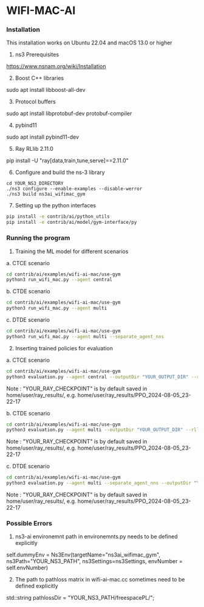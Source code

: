 # WIFI-MAC-AI

### Installation

This installation works on Ubuntu 22.04 and macOS 13.0 or higher

1. ns3 Prerequisites

https://www.nsnam.org/wiki/Installation

2. Boost C++ libraries

sudo apt install libboost-all-dev

3. Protocol buffers

sudo apt install libprotobuf-dev protobuf-compiler

4. pybind11

sudo apt install pybind11-dev

5. Ray RLlib 2.11.0

pip install -U "ray[data,train,tune,serve]==2.11.0"

6. Configure and build the ns-3 library

```shell
cd YOUR_NS3_DIRECTORY
./ns3 configure --enable-examples --disable-werror
./ns3 build ns3ai_wifimac_gym
```

7. Setting up the python interfaces

```bash
pip install -e contrib/ai/python_utils
pip install -e contrib/ai/model/gym-interface/py
```

### Running the program

1. Training the ML model for different scenarios

a. CTCE scenario

```bash
cd contrib/ai/examples/wifi-ai-mac/use-gym
python3 run_wifi_mac.py --agent central
```

b. CTDE scenario

```bash
cd contrib/ai/examples/wifi-ai-mac/use-gym
python3 run_wifi_mac.py --agent multi
```

c. DTDE scenario

```bash
cd contrib/ai/examples/wifi-ai-mac/use-gym
python3 run_wifi_mac.py --agent multi --separate_agent_nns
```

2. Inserting trained policies for evaluation 

a. CTCE scenario

```bash
cd contrib/ai/examples/wifi-ai-mac/use-gym
python3 evaluation.py --agent central --outputDir "YOUR_OUTPUT_DIR" --rllibDir "YOUR_RAY_CHECKPOINT"
```

Note : "YOUR_RAY_CHECKPOINT" is by default saved in home/user/ray_results/, e.g. home/user/ray_results/PPO_2024-08-05_23-22-17

b. CTDE scenario

```bash
cd contrib/ai/examples/wifi-ai-mac/use-gym
python3 evaluation.py --agent multi --outputDir "YOUR_OUTPUT_DIR" --rllibDir "YOUR_RAY_CHECKPOINT"
```

Note : "YOUR_RAY_CHECKPOINT" is by default saved in home/user/ray_results/, e.g. home/user/ray_results/PPO_2024-08-05_23-22-17

c. DTDE scenario

```bash
cd contrib/ai/examples/wifi-ai-mac/use-gym
python3 evaluation.py --agent multi --separate_agent_nns --outputDir "YOUR_OUTPUT_DIR" --rllibDir "YOUR_RAY_CHECKPOINT"
```

Note : "YOUR_RAY_CHECKPOINT" is by default saved in home/user/ray_results/, e.g. home/user/ray_results/PPO_2024-08-05_23-22-17

### Possible Errors

1. ns3-ai environemnt path in environemnts.py needs to be defined explicitly

self.dummyEnv = Ns3Env(targetName="ns3ai_wifimac_gym",
            ns3Path="YOUR_NS3_PATH", ns3Settings=ns3Settings, envNumber = self.envNumber)
            
2. The path to pathloss matrix in wifi-ai-mac.cc sometimes need to be defined explicitly

std::string pathlossDir = "YOUR_NS3_PATH/freespacePL/";


